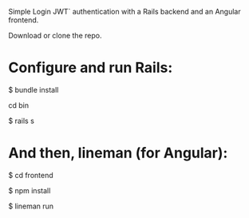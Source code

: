 Simple Login
JWT` authentication with a Rails backend and an Angular frontend.

Download or clone the repo. 

Configure and run Rails:
==============================

$ bundle install

cd bin

$ rails s

And then, lineman (for Angular):
==================================
$ cd frontend

$ npm install

$ lineman run



